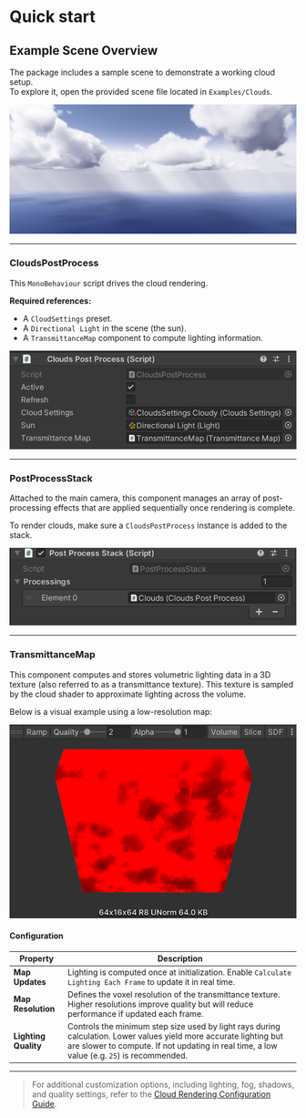 # Quick start

## Example Scene Overview

The package includes a sample scene to demonstrate a working cloud setup.  
To explore it, open the provided scene file located in `Examples/Clouds`.

![Clouds Render](Images/Wallpaper%202.png)

---
### CloudsPostProcess

This `MonoBehaviour` script drives the cloud rendering.  

**Required references:**
- A `CloudSettings` preset.
- A `Directional Light` in the scene (the sun).
- A `TransmittanceMap` component to compute lighting information.

![Inspector](Images/Inspector%20Post%20Process.png)

---
### PostProcessStack

Attached to the main camera, this component manages an array of post-processing effects that are applied sequentially once rendering is complete.

To render clouds, make sure a `CloudsPostProcess` instance is added to the stack.

![Inspector](Images/Inspector%20Post%20Process%20Stack.png)

---

### TransmittanceMap

This component computes and stores volumetric lighting data in a 3D texture (also referred to as a transmittance texture).  This texture is sampled by the cloud shader to approximate lighting across the volume.

Below is a visual example using a low-resolution map:

![Inspector](Images/Inspector%20TransmittanceMap.png)

#### Configuration

| Property             | Description                                                                                                                                                                                                      |
| -------------------- | ---------------------------------------------------------------------------------------------------------------------------------------------------------------------------------------------------------------- |
| **Map Updates**      | Lighting is computed once at initialization. Enable `Calculate Lighting Each Frame` to update it in real time.                                                                                                   |
| **Map Resolution**   | Defines the voxel resolution of the transmittance texture. Higher resolutions improve quality but will reduce performance if updated each frame.                    |
| **Lighting Quality** | Controls the minimum step size used by light rays during calculation. Lower values yield more accurate lighting but are slower to compute. If not updating in real time, a low value (e.g. `25`) is recommended. |

---

>For additional customization options, including lighting, fog, shadows, and quality settings, refer to the [Cloud Rendering Configuration Guide](./Cloud%20Rendering%20Configuration%20Guide.md).
